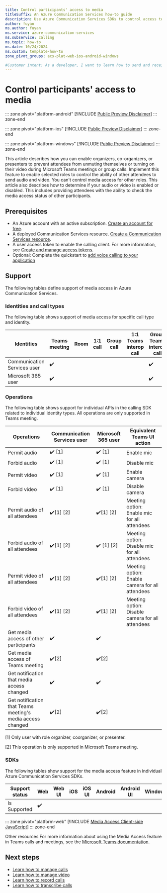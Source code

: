 ```yaml
---
title: Control participants' access to media
titleSuffix: An Azure Communication Services how-to guide
description: Use Azure Communication Services SDKs to control access to media for individual participants.
author: fuyan
ms.author: fuyan
ms.service: azure-communication-services
ms.subservice: calling
ms.topic: how-to 
ms.date: 10/24/2024
ms.custom: template-how-to
zone_pivot_groups: acs-plat-web-ios-android-windows

#Customer intent: As a developer, I want to learn how to send and receive Media access state using SDK.
---
```


# Control participants' access to media
::: zone pivot="platform-android"
[!INCLUDE [Public Preview Disclaimer](../../includes/public-preview-include-document.md)]
::: zone-end

::: zone pivot="platform-ios"
[!INCLUDE [Public Preview Disclaimer](../../includes/public-preview-include-document.md)]
::: zone-end

::: zone pivot="platform-windows"
[!INCLUDE [Public Preview Disclaimer](../../includes/public-preview-include-document.md)]
::: zone-end

This article describes how you can enable organizers, co-organizers, or presenters to prevent attendees from unmuting themselves or turning on their video during Microsoft Teams meetings or group calls. Implement this feature to enable selected roles to control the ability of other attendees to send audio and video. You can't control media access for other roles. This article also describes how to determine if your audio or video is enabled or disabled. This includes providing attendees with the ability to check the media access status of other participants.

## Prerequisites

- An Azure account with an active subscription. [Create an account for free](https://azure.microsoft.com/free/?WT.mc_id=A261C142F). 
- A deployed Communication Services resource. [Create a Communication Services resource](../../quickstarts/create-communication-resource.md).
- A user access token to enable the calling client. For more information, see [Create and manage access tokens](../../quickstarts/identity/access-tokens.md).
- Optional: Complete the quickstart to [add voice calling to your application](../../quickstarts/voice-video-calling/getting-started-with-calling.md)

## Support

The following tables define support of media access in Azure Communication Services.

### Identities and call types

The following table shows support of media access for specific call type and identity. 

|Identities                   | Teams meeting | Room | 1:1 call | Group call | 1:1 Teams interop call | Group Teams interop call |
|-----------------------------|---------------|------|----------|------------|------------------------|--------------------------|
|Communication Services user	| ✔️	          |      |          |     	     |	                      |	✔️                       |
|Microsoft 365 user	          | ✔️	          |      |          |  	         |                        | ✔️                       |

### Operations

The following table shows support for individual APIs in the calling SDK related to individual identity types. All operations are only supported in Teams meeting.

|Operations                     | Communication Services user | Microsoft 365 user | Equivalent Teams UI action|
|-----------------------------|---------------|--------------------------|--------------------------|
| Permit audio                  | ✔️ [1]       | ✔️ [1]                      | Enable mic |
| Forbid audio		              |	✔️ [1]          | ✔️ [1]                      | Disable mic |
| Permit video                  | ✔️ [1]          | ✔️ [1]                      | Enable camera |
| Forbid video		              |	✔️ [1]          | ✔️ [1]                      | Disable camera |
| Permit audio of all attendees | ✔️[1] [2]           |             ✔️[1] [2]            | Meeting option: Enable mic for all attendees |
| Forbid audio	of all attendees	        |	✔️[1] [2]          |       ✔️ [1] [2]                | Meeting option: Disable mic for all attendees |
| Permit video of all attendees |	✔️[1] [2]           |     ✔️[1] [2]                    | Meeting option: Enable camera for all attendees |
| Forbid video of all attendees |	✔️[1] [2]           |     ✔️[1] [2]                     | Meeting option: Disable camera for all attendees |
| Get media access of other participants | ✔️           |✔️                        ||
| Get media access of Teams meeting | ✔️[2]           |✔️[2]                        ||
| Get notification that media access changed          | ✔️           |✔️                        ||
| Get notification that Teams meeting's media access changed    | ✔️[2]           |    ✔️[2]                      ||

[1] Only user with role organizer, coorganizer, or presenter.

[2] This operation is only supported in Microsoft Teams meeting.

### SDKs

The following tables show support for the media access feature in individual Azure Communication Services SDKs.

| Support status | Web | Web UI | iOS | iOS UI | Android | Android UI | Windows |
|----------------|-----|--------|--------|--------|----------|--------|---------|
| Is Supported   | ✔️  |        |        |        |          |        |         |		

::: zone pivot="platform-web"
[!INCLUDE [Media Access Client-side JavaScript](./includes/media-access/media-access-web.md)]
::: zone-end

Other resources
For more information about using the Media Access feature in Teams calls and meetings, see the [Microsoft Teams documentation](https://support.microsoft.com/en-us/office/manage-attendee-audio-and-video-permissions-in-microsoft-teams-meetings-f9db15e1-f46f-46da-95c6-34f9f39e671a).

## Next steps
- [Learn how to manage calls](./manage-calls.md)
- [Learn how to manage video](./manage-video.md)
- [Learn how to record calls](./record-calls.md)
- [Learn how to transcribe calls](./call-transcription.md)
